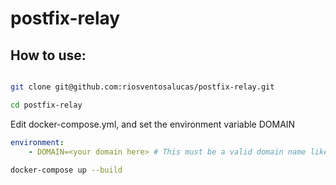 # postfix-relay

## How to use:

```bash

git clone git@github.com:riosventosalucas/postfix-relay.git

cd postfix-relay
```

Edit docker-compose.yml, and set the environment variable DOMAIN

```yaml
environment:
    - DOMAIN=<your domain here> # This must be a valid domain name like mydomain.com
```

```bash
docker-compose up --build
```